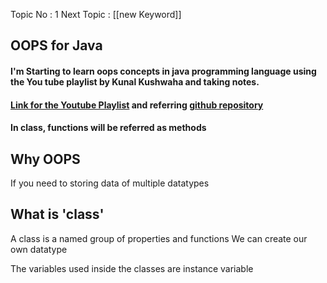 Topic No : 1
Next Topic : [[new Keyword]]

## OOPS for Java

#### I'm Starting to learn oops concepts in java programming language using the You tube playlist by Kunal Kushwaha and taking notes.

#### [Link for the Youtube Playlist](https://youtu.be/BSVKUk58K6U?si=sz1hTbznRzNiqPwh) and referring [github repository](https://github.com/premnath018/oops_java) 

#### In class, functions will be referred as methods
## Why OOPS 

If you need to storing data of multiple datatypes


## What is 'class'

A class is a named group of properties and functions
We can create our own datatype

The variables used inside the classes are instance variable



